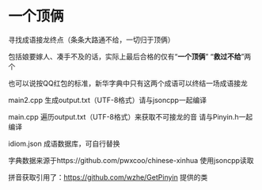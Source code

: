 # 一个顶俩
寻找成语接龙终点（条条大路通不给，一切归于顶俩）

包括娘要嫁人、凑手不及的话，实际上最后合格的仅有“**一个顶俩**” “**救过不给**”两个

也可以说按QQ红包的标准，新华字典中只有这两个成语可以终结一场成语接龙

main2.cpp  生成output.txt（UTF-8格式）请与jsoncpp一起编译

main.cpp   遍历output.txt（UTF-8格式）来获取不可接龙的音 请与Pinyin.h一起编译

idiom.json 成语数据库，可自行替换

字典数据来源于https://github.com/pwxcoo/chinese-xinhua 使用jsoncpp读取

拼音获取引用了：https://github.com/wzhe/GetPinyin 提供的类

